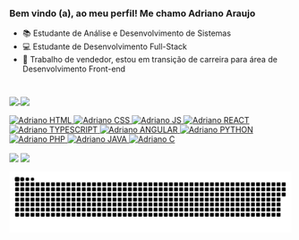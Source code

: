 ### Bem vindo (a), ao meu perfil! Me chamo Adriano Araujo

- :books: Estudante de Análise e Desenvolvimento de Sistemas
- :computer: Estudante de Desenvolvimento Full-Stack
- :office: Trabalho de vendedor, estou em transição de carreira para área de Desenvolvimento Front-end
#
<div>
  <a href="https://github.com/adrianoardev">
  <img height="180em" align="center" src="https://github-readme-stats.vercel.app/api?username=adrianoardev&theme=midnight-purple&show_icons=true"/>
  <img height="180em" align="center" src="https://github-readme-stats.vercel.app/api/top-langs/?username=adrianoardev&layout=compact&langs_count=7&theme=midnight-purple"/>
  </div>  

<div style="display: inline_block"><br>
  <img aling="center" alt="Adriano HTML" height="30" width="40" src="https://cdn.jsdelivr.net/gh/devicons/devicon/icons/html5/html5-original.svg">
  <img aling="center" alt="Adriano CSS" height="30" width="40" src="https://cdn.jsdelivr.net/gh/devicons/devicon/icons/css3/css3-original.svg">
  <img aling="center" alt="Adriano JS" height="30" width="40" src="https://cdn.jsdelivr.net/gh/devicons/devicon/icons/javascript/javascript-original.svg">
  <img aling="center" alt="Adriano REACT" height="30" width="40" src="https://cdn.jsdelivr.net/gh/devicons/devicon/icons/react/react-original.svg" >
  <img aling="center" alt="Adriano TYPESCRIPT" height="30" width="40" src="https://cdn.jsdelivr.net/gh/devicons/devicon/icons/typescript/typescript-original.svg">
  <img aling="center" alt="Adriano ANGULAR" height="30" width="40" src="https://cdn.jsdelivr.net/gh/devicons/devicon/icons/angularjs/angularjs-original.svg">
  <img aling="center" alt="Adriano PYTHON" height="30" width="40" src="https://cdn.jsdelivr.net/gh/devicons/devicon/icons/python/python-original.svg">  
  <img aling="center" alt="Adriano PHP" height="30" width="40" src="https://cdn.jsdelivr.net/gh/devicons/devicon/icons/php/php-original.svg">
  <img aling="center" alt="Adriano JAVA" height="30" width="40" src="https://cdn.jsdelivr.net/gh/devicons/devicon/icons/java/java-original.svg">
  <img aling="center" alt="Adriano C" height="30" width="40" src="https://cdn.jsdelivr.net/gh/devicons/devicon/icons/csharp/csharp-original.svg">
</div>
<br> 
  
<div>
  <a href="mailto:adrianoardev@gmail.com"><img src="https://img.shields.io/badge/Gmail-D14836?style=for-the-badge&logo=gmail&logoColor=white" target="_blank"></a>
  <a href="https://www.linkedin.com/in/adriano-araujo27"><img src="https://img.shields.io/badge/LinkedIn-0077B5?style=for-the-badge&logo=linkedin&logoColor=white" target="_blank"> 
  </a>  
  
![Snake animation](https://github.com/adrianoardev/adrianoardev/blob/output/github-contribution-grid-snake.svg) 
  
</div>
